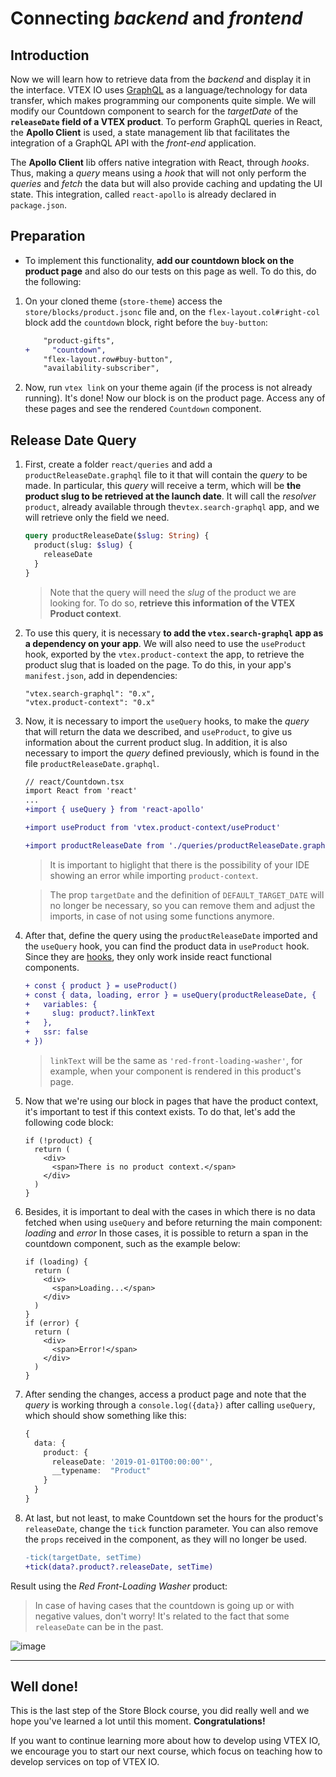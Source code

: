 # Connecting _backend_ and _frontend_

## Introduction

Now we will learn how to retrieve data from the _backend_ and display it in the interface. VTEX IO uses [GraphQL](https://graphql.org/) as a language/technology for data transfer, which makes programming our components quite simple. We will modify our Countdown component to search for the _targetDate_ of the **`releaseDate` field of a VTEX product**. To perform GraphQL queries in React, the **Apollo Client** is used, a state management lib that facilitates the integration of a GraphQL API with the _front-end_ application.

The **Apollo Client** lib offers native integration with React, through _hooks_. Thus, making a _query_ means using a _hook_ that will not only perform the _queries_ and _fetch_ the data but will also provide caching and updating the UI state. This integration, called `react-apollo` is already declared in `package.json`.

## Preparation

- To implement this functionality, **add our countdown block on the product page** and also do our tests on this page as well. To do this, do the following:

1. On your cloned theme (`store-theme`) access the `store/blocks/product.jsonc` file and, on the `flex-layout.col#right-col` block add the `countdown` block, right before the `buy-button`:

   ```diff
       "product-gifts",
   +	 "countdown",
       "flex-layout.row#buy-button",
       "availability-subscriber",
   ```

2. Now, run `vtex link` on your theme again (if the process is not already running). It's done! Now our block is on the product page. Access any of these pages and see the rendered `Countdown` component.

## Release Date Query

1. First, create a folder `react/queries` and add a `productReleaseDate.graphql` file to it that will contain the _query_ to be made. In particular, this _query_ will receive a term, which will be **the product slug to be retrieved at the launch date**. It will call the _resolver_ `product`, already available through the`vtex.search-graphql` app, and we will retrieve only the field we need.

   ```graphql
   query productReleaseDate($slug: String) {
     product(slug: $slug) {
       releaseDate
     }
   }
   ```

   > Note that the query will need the _slug_ of the product we are looking for. To do so, **retrieve this information of the VTEX Product context**.

2. To use this query, it is necessary **to add the `vtex.search-graphql` app as a dependency on your app**. We will also need to use the `useProduct` hook, exported by the `vtex.product-context` the app, to retrieve the product slug that is loaded on the page. To do this, in your app's `manifest.json`, add in dependencies:

   ```
   "vtex.search-graphql": "0.x",
   "vtex.product-context": "0.x"
   ```

3. Now, it is necessary to import the `useQuery` hooks, to make the _query_ that will return the data we described, and `useProduct`, to give us information about the current product slug. In addition, it is also necessary to import the _query_ defined previously, which is found in the file `productReleaseDate.graphql`.

   ```diff
   // react/Countdown.tsx
   import React from 'react'
   ...
   +import { useQuery } from 'react-apollo'

   +import useProduct from 'vtex.product-context/useProduct'

   +import productReleaseDate from './queries/productReleaseDate.graphql'
   ```

   > It is important to higlight that there is the possibility of your IDE showing an error while importing `product-context`.

   > The prop `targetDate` and the definition of `DEFAULT_TARGET_DATE` will no longer be necessary, so you can remove them and adjust the imports, in case of not using some functions anymore.

4. After that, define the query using the `productReleaseDate` imported and the `useQuery` hook, you can find the product data in `useProduct` hook. Since they are [hooks](https://reactjs.org/docs/hooks-intro.html), they only work inside react functional components.

   ```diff
   + const { product } = useProduct()
   + const { data, loading, error } = useQuery(productReleaseDate, {
   +   variables: {
   +     slug: product?.linkText
   +   },
   +   ssr: false
   + })
   ```

   > `linkText` will be the same as `'red-front-loading-washer'`, for example, when your component is rendered in this product's page.

5. Now that we're using our block in pages that have the product context, it's important to test if this context exists. To do that, let's add the following code block:

   ```tsx
   if (!product) {
     return (
       <div>
         <span>There is no product context.</span>
       </div>
     )
   }
   ```

6. Besides, it is important to deal with the cases in which there is no data fetched when using `useQuery` and before returning the main component: _loading_ and _error_ In those cases, it is possible to return a span in the countdown component, such as the example below:

   ```tsx
   if (loading) {
     return (
       <div>
         <span>Loading...</span>
       </div>
     )
   }
   if (error) {
     return (
       <div>
         <span>Error!</span>
       </div>
     )
   }
   ```

7. After sending the changes, access a product page and note that the _query_ is working through a `console.log({data})` after calling `useQuery`, which should show something like this:

   ```ts
   {
     data: {
       product: {
         releaseDate: '2019-01-01T00:00:00"',
         __typename:  "Product"
       }
     }
   }
   ```

8. At last, but not least, to make Countdown set the hours for the product's `releaseDate`, change the `tick` function parameter. You can also remove the `props` received in the component, as they will no longer be used.

   ```diff
   -tick(targetDate, setTime)
   +tick(data?.product?.releaseDate, setTime)
   ```

Result using the _Red Front-Loading Washer_ product:

> In case of having cases that the countdown is going up or with negative values, don't worry! It's related to the fact that some `releaseDate` can be in the past.

![image](https://user-images.githubusercontent.com/18706156/79596495-0fc28c00-80b7-11ea-8361-35075dba3bd5.png)

---

## Well done!

This is the last step of the Store Block course, you did really well and we hope you've learned a lot until this moment. **Congratulations!**

If you want to continue learning more about how to develop using VTEX IO, we encourage you to start our next course, which focus on teaching how to develop services on top of VTEX IO.

